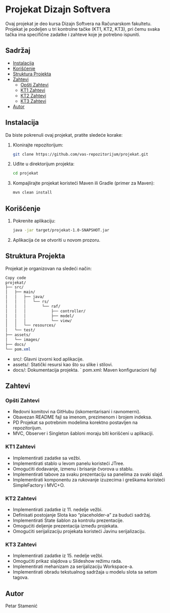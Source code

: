 # Projekat Dizajn Softvera

Ovaj projekat je deo kursa Dizajn Softvera na Računarskom fakultetu. Projekat je podeljen u tri kontrolne tačke (KT1, KT2, KT3), pri čemu svaka tačka ima specifične zadatke i zahteve koje je potrebno ispuniti.

## Sadržaj

- [Instalacija](#instalacija)
- [Korišćenje](#korišćenje)
- [Struktura Projekta](#struktura-projekta)
- [Zahtevi](#zahtevi)
  - [Opšti Zahtevi](#opšti-zahtevi)
  - [KT1 Zahtevi](#kt1-zahtevi)
  - [KT2 Zahtevi](#kt2-zahtevi)
  - [KT3 Zahtevi](#kt3-zahtevi)
- [Autor](#autor)

## Instalacija

Da biste pokrenuli ovaj projekat, pratite sledeće korake:

1. Klonirajte repozitorijum:
   ```bash
   git clone https://github.com/vas-repozitorijum/projekat.git
   ```
2. Uđite u direktorijum projekta:
    ```bash
    cd projekat
    ```
3. Kompajlirajte projekat koristeći Maven ili Gradle (primer za Maven):
    ```bash
    mvn clean install
    ```

## Korišćenje

1. Pokrenite aplikaciju:
    ```bash
    java -jar target/projekat-1.0-SNAPSHOT.jar
    ```
2. Aplikacija će se otvoriti u novom prozoru.


## Struktura Projekta

Projekat je organizovan na sledeći način:

```css
Copy code
projekat/
├── src/
│   ├── main/
│   │   ├── java/
│   │   │   └── rs/
│   │   │       └── raf/
│   │   │           ├── controller/
│   │   │           ├── model/
│   │   │           └── view/
│   │   └── resources/
│   └── test/
├── assets/
│   └── images/
├── docs/
└── pom.xml
```
- src/: Glavni izvorni kod aplikacije.
- assets/: Statički resursi kao što su slike i stilovi.
- docs/: Dokumentacija projekta.
` pom.xml: Maven konfiguracioni fajl

## Zahtevi
### Opšti Zahtevi
- Redovni komitovi na GitHubu (iskomentarisani i ravnomerni).
- Obavezan README fajl sa imenom, prezimenom i brojem indeksa.
- PD Projekat sa potrebnim modelima korektno postavljen na repozitorijum.
- MVC, Observer i Singleton šabloni moraju biti korišćeni u aplikaciji.
### KT1 Zahtevi
- Implementirati zadatke sa vežbi.
- Implementirati stablo u levom panelu koristeći JTree.
- Omogućiti dodavanje, izmenu i brisanje čvorova u stablu.
- Implementirati tabove za svaku prezentaciju sa panelima za svaki slajd.
- Implementirati komponentu za rukovanje izuzecima i greškama koristeći SimpleFactory i MVC+O.
### KT2 Zahtevi
- Implementirati zadatke iz 11. nedelje vežbi.
- Definisati postojanje Slota kao “placeholder-a” za budući sadržaj.
- Implementirati State šablon za kontrolu prezentacije.
- Omogućiti deljenje prezentacija između projekata.
- Omogućiti serijalizaciju projekata koristeći Javinu serijalizaciju.
### KT3 Zahtevi
- Implementirati zadatke iz 15. nedelje vežbi.
- Omogućiti prikaz slajdova u Slideshow režimu rada.
- Implementirati mehanizam za serijalizaciju Workspace-a.
- Implementirati obradu tekstualnog sadržaja u modelu slota sa setom tagova.
## Autor
Petar Stamenić
